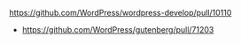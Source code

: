 https://github.com/WordPress/wordpress-develop/pull/10110

* https://github.com/WordPress/gutenberg/pull/71203
